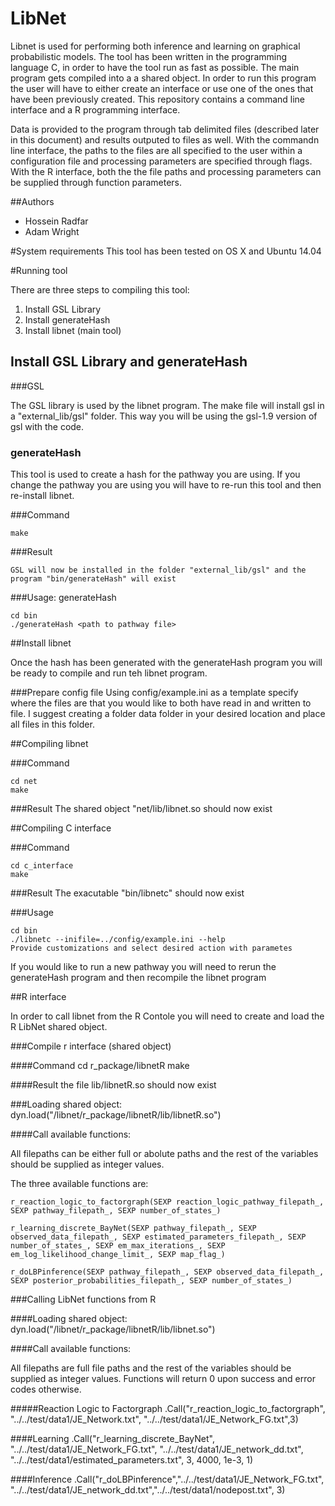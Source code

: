 # LibNet

Libnet is used for performing both inference and learning on graphical probabilistic models. The tool has been written in the programming language C, in order to have the tool run as fast as possible. The main program gets compiled into a a shared object. In order to run this program the user will have to either create an interface or use one of the ones that have been previously created. This repository contains a command line interface and a R programming interface. 

Data is provided to the program through tab delimited files (described later in this document) and results outputed to files as well. With the commandn line interface, the paths to the files are all specified to the user within a configuration file and processing parameters are specified through flags. With the R interface, both the the file paths and processing parameters can be supplied through function parameters. 

##Authors

   - Hossein Radfar 
   - Adam Wright 

#System requirements
This tool has been tested on OS X and Ubuntu 14.04

#Running tool

There are three steps to compiling this tool:

1. Install GSL Library  
2. Install generateHash  
3. Install libnet  (main tool)  

## Install GSL Library and generateHash

###GSL

The GSL library is used by the libnet program. The make file will install gsl in a "external_lib/gsl" folder. This way you will be using the gsl-1.9 version of gsl with the code. 

### generateHash

This tool is used to create a hash for the pathway you are using. If you change the pathway you are using you will have to re-run this tool and then re-install libnet. 

###Command

	make 
	
###Result

	GSL will now be installed in the folder "external_lib/gsl" and the program "bin/generateHash" will exist

###Usage: generateHash

	cd bin  
	./generateHash <path to pathway file>  

##Install libnet

Once the hash has been generated with the generateHash program you will be ready to compile and run teh libnet program. 

###Prepare config file
Using config/example.ini as a template specify where the files are that you would like to both have read in and written to file. I suggest creating a folder data folder in your desired location and place all files in this folder. 

##Compiling libnet

###Command

	cd net  
	make  

###Result
	The shared object "net/lib/libnet.so should now exist

##Compiling C interface

###Command

	cd c_interface  
	make  
	
###Result
	The exacutable "bin/libnetc" should now exist

###Usage

	cd bin  
	./libnetc --inifile=../config/example.ini --help  
	Provide customizations and select desired action with parametes  
	
If you would like to run a new pathway you will need to rerun the generateHash program and then recompile the libnet program

##R interface

In order to call libnet from the R Contole you will need to create and load the R LibNet shared object. 

###Compile r interface (shared object)

####Command
	cd r_package/libnetR
	make

####Result
	the file lib/libnetR.so should now exist

###Loading shared object:
	dyn.load("<path to repo>/libnet/r_package/libnetR/lib/libnetR.so")
		
####Call available functions:

All filepaths can be either full or abolute paths and the rest of the variables should be supplied as integer values. 

The three available functions are:

	r_reaction_logic_to_factorgraph(SEXP reaction_logic_pathway_filepath_, SEXP pathway_filepath_, SEXP number_of_states_) 
	
	r_learning_discrete_BayNet(SEXP pathway_filepath_, SEXP observed_data_filepath_, SEXP estimated_parameters_filepath_, SEXP number_of_states_, SEXP em_max_iterations_, SEXP em_log_likelihood_change_limit_, SEXP map_flag_) 
	
	r_doLBPinference(SEXP pathway_filepath_, SEXP observed_data_filepath_, SEXP posterior_probabilities_filepath_, SEXP number_of_states_) 
	
	
###Calling LibNet functions from R

####Loading shared object:
	dyn.load("<path to repo>/libnet/r_package/libnetR/lib/libnet.so")
		
####Call available functions:

All filepaths are full file paths and the rest of the variables should be supplied as integer values. Functions will return 0 upon success and error codes otherwise. 

#####Reaction Logic to Factorgraph
	.Call("r_reaction_logic_to_factorgraph", "../../test/data1/JE_Network.txt", "../../test/data1/JE_Network_FG.txt",3)
	
####Learning
	.Call("r_learning_discrete_BayNet", "../../test/data1/JE_Network_FG.txt", "../../test/data1/JE_network_dd.txt", "../../test/data1/estimated_parameters.txt", 3, 4000, 1e-3, 1)
		
####Inference
	.Call("r_doLBPinference","../../test/data1/JE_Network_FG.txt", "../../test/data1/JE_network_dd.txt","../../test/data1/nodepost.txt", 3)
	
	

